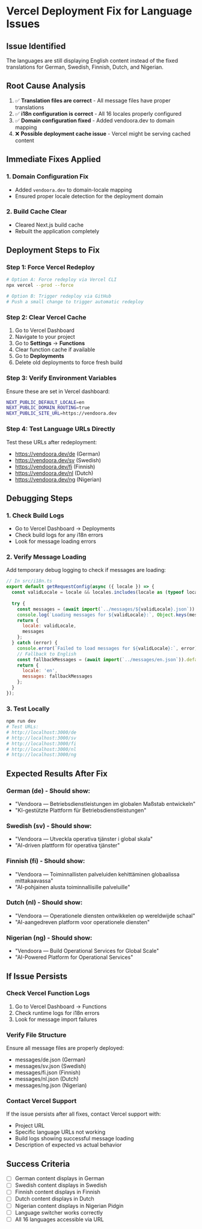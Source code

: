 # Vercel Deployment Fix for Language Issues

## Issue Identified
The languages are still displaying English content instead of the fixed translations for German, Swedish, Finnish, Dutch, and Nigerian.

## Root Cause Analysis
1. ✅ **Translation files are correct** - All message files have proper translations
2. ✅ **i18n configuration is correct** - All 16 locales properly configured
3. ✅ **Domain configuration fixed** - Added vendoora.dev to domain mapping
4. ❌ **Possible deployment cache issue** - Vercel might be serving cached content

## Immediate Fixes Applied

### 1. Domain Configuration Fix
- Added `vendoora.dev` to domain-locale mapping
- Ensured proper locale detection for the deployment domain

### 2. Build Cache Clear
- Cleared Next.js build cache
- Rebuilt the application completely

## Deployment Steps to Fix

### Step 1: Force Vercel Redeploy
```bash
# Option A: Force redeploy via Vercel CLI
npx vercel --prod --force

# Option B: Trigger redeploy via GitHub
# Push a small change to trigger automatic redeploy
```

### Step 2: Clear Vercel Cache
1. Go to Vercel Dashboard
2. Navigate to your project
3. Go to **Settings** → **Functions**
4. Clear function cache if available
5. Go to **Deployments**
6. Delete old deployments to force fresh build

### Step 3: Verify Environment Variables
Ensure these are set in Vercel dashboard:
```bash
NEXT_PUBLIC_DEFAULT_LOCALE=en
NEXT_PUBLIC_DOMAIN_ROUTING=true
NEXT_PUBLIC_SITE_URL=https://vendoora.dev
```

### Step 4: Test Language URLs Directly
Test these URLs after redeployment:
- https://vendoora.dev/de (German)
- https://vendoora.dev/sv (Swedish)  
- https://vendoora.dev/fi (Finnish)
- https://vendoora.dev/nl (Dutch)
- https://vendoora.dev/ng (Nigerian)

## Debugging Steps

### 1. Check Build Logs
- Go to Vercel Dashboard → Deployments
- Check build logs for any i18n errors
- Look for message loading errors

### 2. Verify Message Loading
Add temporary debug logging to check if messages are loading:
```javascript
// In src/i18n.ts
export default getRequestConfig(async ({ locale }) => {
  const validLocale = locale && locales.includes(locale as (typeof locales)[number]) ? locale : 'en';
  
  try {
    const messages = (await import(`../messages/${validLocale}.json`)).default;
    console.log(`Loading messages for ${validLocale}:`, Object.keys(messages).length, 'keys');
    return {
      locale: validLocale,
      messages
    };
  } catch (error) {
    console.error(`Failed to load messages for ${validLocale}:`, error);
    // Fallback to English
    const fallbackMessages = (await import(`../messages/en.json`)).default;
    return {
      locale: 'en',
      messages: fallbackMessages
    };
  }
});
```

### 3. Test Locally
```bash
npm run dev
# Test URLs:
# http://localhost:3000/de
# http://localhost:3000/sv
# http://localhost:3000/fi
# http://localhost:3000/nl
# http://localhost:3000/ng
```

## Expected Results After Fix

### German (de) - Should show:
- "Vendoora — Betriebsdienstleistungen im globalen Maßstab entwickeln"
- "KI-gestützte Plattform für Betriebsdienstleistungen"

### Swedish (sv) - Should show:
- "Vendoora — Utveckla operativa tjänster i global skala"
- "AI-driven plattform för operativa tjänster"

### Finnish (fi) - Should show:
- "Vendoora — Toiminnallisten palveluiden kehittäminen globaalissa mittakaavassa"
- "AI-pohjainen alusta toiminnallisille palveluille"

### Dutch (nl) - Should show:
- "Vendoora — Operationele diensten ontwikkelen op wereldwijde schaal"
- "AI-aangedreven platform voor operationele diensten"

### Nigerian (ng) - Should show:
- "Vendoora — Build Operational Services for Global Scale"
- "AI-Powered Platform for Operational Services"

## If Issue Persists

### Check Vercel Function Logs
1. Go to Vercel Dashboard → Functions
2. Check runtime logs for i18n errors
3. Look for message import failures

### Verify File Structure
Ensure all message files are properly deployed:
- messages/de.json (German)
- messages/sv.json (Swedish)
- messages/fi.json (Finnish)
- messages/nl.json (Dutch)
- messages/ng.json (Nigerian)

### Contact Vercel Support
If the issue persists after all fixes, contact Vercel support with:
- Project URL
- Specific language URLs not working
- Build logs showing successful message loading
- Description of expected vs actual behavior

## Success Criteria
- [ ] German content displays in German
- [ ] Swedish content displays in Swedish
- [ ] Finnish content displays in Finnish
- [ ] Dutch content displays in Dutch
- [ ] Nigerian content displays in Nigerian Pidgin
- [ ] Language switcher works correctly
- [ ] All 16 languages accessible via URL
